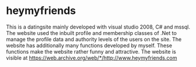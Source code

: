 # heymyfriends
This is a datingsite mainly developed with visual studio 2008, C# and mssql. The website used the inbuilt profile and membership classes of .Net to manage the profile data and authority levels of the users on the site. The website has additionally many functions developed by myself. These functions make the website rather funny and attractive. The website is visible at https://web.archive.org/web/*/http://www.heymyfriends.com
